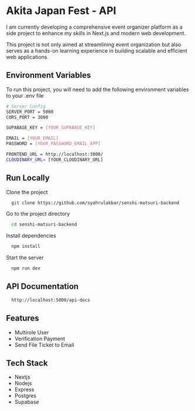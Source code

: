 # Akita Japan Fest - API

I am currently developing a comprehensive event organizer platform as a side project to enhance my skills in Next.js and modern web development.

This project is not only aimed at streamlining event organization but also serves as a hands-on learning experience in building scalable and efficient web applications.

## Environment Variables

To run this project, you will need to add the following environment variables to your .env file

```bash
# Server Config
SERVER_PORT = 5000
CORS_PORT = 3000

SUPABASE_KEY = [YOUR_SUPABASE_KEY]

EMAIL = [YOUR_EMAIL]
PASSWORD = [YOUR_PASSWORD_EMAIL_APP]

FRONTEND_URL = http://localhost:3000/
CLOUDINARY_URL= [YOUR_CLOUDINARY_URL]
```

## Run Locally

Clone the project

```bash
  git clone https://github.com/syahrulakbar/senshi-matsuri-backend
```

Go to the project directory

```bash
  cd senshi-matsuri-backend
```

Install dependencies

```bash
  npm install
```

Start the server

```bash
  npm run dev
```

## API Documentation

```bash
  http://localhost:5000/api-docs
```

## Features

- Multirole User
- Verification Payment
- Send File Ticket to Email

## Tech Stack

- Nextjs
- Nodejs
- Express
- Postgres
- Supabase
